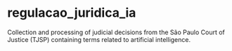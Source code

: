 # regulacao_juridica_ia
Collection and processing of judicial decisions from the São Paulo Court of Justice (TJSP) containing terms related to artificial intelligence.
